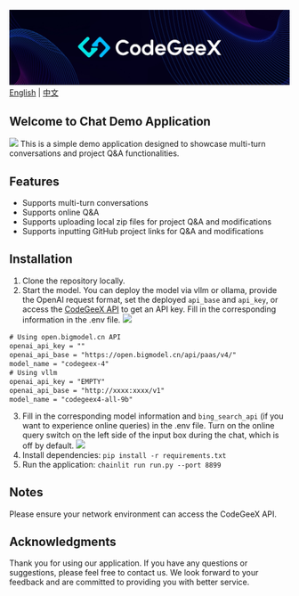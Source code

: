 ![](../resources/logo.jpeg)
[English](./readme.md) | [中文](./readme_zh.md)
## Welcome to Chat Demo Application
![](https://github.com/user-attachments/assets/f2cb6c13-a715-4adf-bf3a-b9ca5ee165df)
This is a simple demo application designed to showcase multi-turn conversations and project Q&A functionalities.

## Features

- Supports multi-turn conversations
- Supports online Q&A
- Supports uploading local zip files for project Q&A and modifications
- Supports inputting GitHub project links for Q&A and modifications

## Installation

1. Clone the repository locally.
2. Start the model. You can deploy the model via vllm or ollama, provide the OpenAI request format, set the deployed `api_base` and `api_key`, or access the [CodeGeeX API](https://open.bigmodel.cn/dev/api#codegeex-4) to get an API key. Fill in the corresponding information in the .env file.
![](https://github.com/user-attachments/assets/6aabc3e4-a930-4853-b511-68b9389fa42f)

```shell
# Using open.bigmodel.cn API
openai_api_key = ""
openai_api_base = "https://open.bigmodel.cn/api/paas/v4/"
model_name = "codegeex-4"
# Using vllm
openai_api_key = "EMPTY"
openai_api_base = "http://xxxx:xxxx/v1"
model_name = "codegeex4-all-9b"
```

3. Fill in the corresponding model information and `bing_search_api` (if you want to experience online queries) in the .env file. Turn on the online query switch on the left side of the input box during the chat, which is off by default.
![](https://github.com/user-attachments/assets/e9d9b620-cfc7-4c2d-bedc-a01d41f79e29)
4. Install dependencies: `pip install -r requirements.txt`
5. Run the application: `chainlit run run.py --port 8899`

## Notes

Please ensure your network environment can access the CodeGeeX API.

## Acknowledgments

Thank you for using our application. If you have any questions or suggestions, please feel free to contact us. We look forward to your feedback and are committed to providing you with better service.
